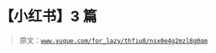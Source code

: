 # 【小红书】3 篇

> 原文：[`www.yuque.com/for_lazy/thfiu8/nsx0e4g2mzl8g0qm`](https://www.yuque.com/for_lazy/thfiu8/nsx0e4g2mzl8g0qm)


